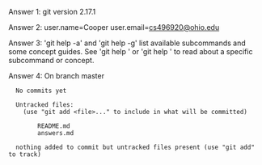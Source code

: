 Answer 1: git version 2.17.1

Answer 2: user.name=Cooper
	  user.email=cs496920@ohio.edu

Answer 3: 'git help -a' and 'git help -g' list available subcommands and some concept guides. See 'git help <command>' or 'git help <concept>' to read about a specific subcommand or concept.

Answer 4: On branch master

	  No commits yet
	
	  Untracked files:
		(use "git add <file>..." to include in what will be committed)

			README.md
			answers.md

	  nothing added to commit but untracked files present (use "git add" to track)
